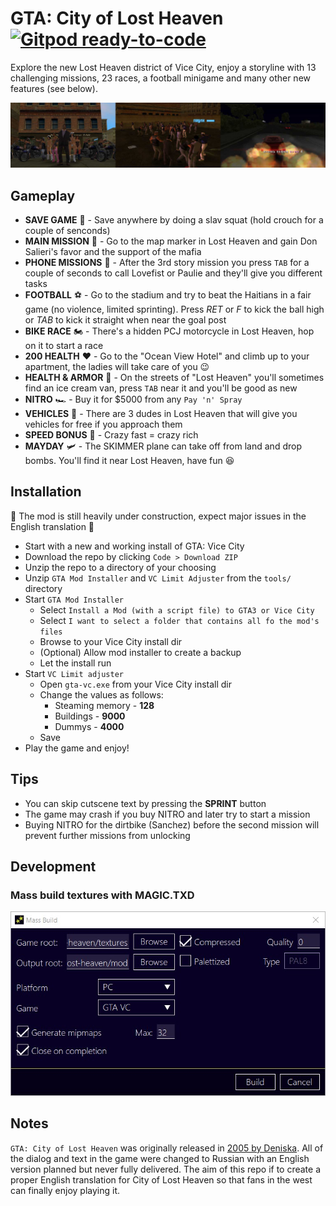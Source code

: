 # GTA: City of Lost Heaven  [![Gitpod ready-to-code](https://img.shields.io/badge/Gitpod-ready--to--code-blue?logo=gitpod)](https://gitpod.io/#https://github.com/RadValentin/gta-city-of-lost-heaven)

Explore the new Lost Heaven district of Vice City, enjoy a storyline with 13 challenging missions, 23 races, a football minigame and many other new features (see below).

![City of Lost Heaven](./docs/assets/city-of-lost-heaven-banner.jpg)

## Gameplay

- **SAVE GAME** 💾 - Save anywhere by doing a slav squat (hold crouch for a couple of senconds)
- **MAIN MISSION** 🎩 - Go to the map marker in Lost Heaven and gain Don Salieri's favor and the support of the mafia
- **PHONE MISSIONS** 📱 - After the 3rd story mission you press `TAB` for a couple of seconds to call Lovefist or Paulie and they'll give you different tasks
- **FOOTBALL** ⚽ - Go to the stadium and try to beat the Haitians in a fair game (no violence, limited sprinting). Press *RET* or *F* to kick the ball high or *TAB* to kick it straight when near the goal post
- **BIKE RACE** 🏍️ - There's a hidden PCJ motorcycle in Lost Heaven, hop on it to start a race
- **200 HEALTH** ❤️ - Go to the "Ocean View Hotel" and climb up to your apartment, the ladies will take care of you 😉
- **HEALTH & ARMOR** 🍦 - On the streets of "Lost Heaven" you'll sometimes find an ice cream van, press `TAB` near it and you'll be good as new
- **NITRO** 🏎️ - Buy it for $5000 from any `Pay 'n' Spray`
- **VEHICLES** 🛵 - There are 3 dudes in Lost Heaven that will give you vehicles for free if you approach them
- **SPEED BONUS** 💸 - Crazy fast = crazy rich
- **MAYDAY** 🛩️ - The SKIMMER plane can take off from land and drop bombs. You'll find it near Lost Heaven, have fun 😆

## Installation

🚨 The mod is still heavily under construction, expect major issues in the English translation 🚨

- Start with a new and working install of GTA: Vice City
- Download the repo by clicking `Code > Download ZIP`
- Unzip the repo to a directory of your choosing
- Unzip `GTA Mod Installer` and `VC Limit Adjuster` from the `tools/` directory
- Start `GTA Mod Installer`
  - Select `Install a Mod (with a script file) to GTA3 or Vice City`
  - Select `I want to select a folder that contains all fo the mod's files`
  - Browse to your Vice City install dir
  - (Optional) Allow mod installer to create a backup
  - Let the install run
- Start `VC Limit adjuster`
  - Open `gta-vc.exe` from your Vice City install dir
  - Change the values as follows:
    - Steaming memory - **128**
    - Buildings - **9000**
    - Dummys - **4000**
  - Save
- Play the game and enjoy!

## Tips

- You can skip cutscene text by pressing the **SPRINT** button
- The game may crash if you buy NITRO and later try to start a mission
- Buying NITRO for the dirtbike (Sanchez) before the second mission will prevent further missions from unlocking

## Development

### Mass build textures with MAGIC.TXD

<img src="./docs/assets/mass-build-textures.jpg" alt="Mass Build Textures" width="512"/>

## Notes

`GTA: City of Lost Heaven` was originally released in [2005 by Deniska](https://gtaforums.com/topic/177544-city-of-lost-heaven/). All of the dialog and text in the game were changed to Russian with an English version planned but never fully delivered. The aim of this repo if to create a proper English translation for City of Lost Heaven so that fans in the west can finally enjoy playing it.
